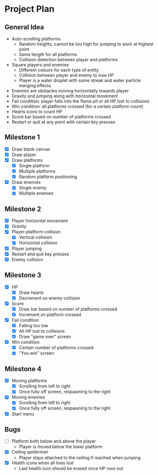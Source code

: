 # Project Plan

## General Idea

- Auto-scrolling platforms
  - Random heights, cannot be too high for jumping to work at highest point
  - Same length for all platforms
  - Collision detection between player and platforms
- Square players and enemies
  - Different colours for each type of entity
  - Collision between player and enemy to lose HP
  - Player is a water droplet with some streak and water particle merging effects
- Enemies are obstacles moving horizontally towards player
- Gravity and jumping along with horizontal movement
- Fail condition: player falls into the flame pit or all HP lost to collisions
- Win condition: all platforms crossed (for a certain platform count)
- Hearts icons to count HP
- Score bar based on number of platforms crossed
- Restart or quit at any point with certain key presses

## Milestone 1

- [x] Draw blank canvas
- [x] Draw player
- [x] Draw platforms
  - [x] Single platform
  - [x] Multiple platforms
  - [x] Random platform positioning
- [x] Draw enemies
  - [x] Single enemy
  - [x] Multiple enemies

## Milestone 2

- [x] Player horizontal movement
- [x] Gravity
- [x] Player-platform collision
  - [x] Vertical collision
  - [x] Horizontal collision
- [x] Player jumping
- [x] Restart and quit key presses
- [x] Enemy collision

## Milestone 3

- [x] HP
  - [x] Draw hearts
  - [x] Decrement on enemy collision
- [x] Score
  - [x] Draw bar based on number of platforms crossed
  - [x] Increment on platform crossed
- [x] Fail condition
  - [x] Falling too low
  - [x] All HP lost to collisions
  - [x] Draw "game over" screen
- [x] Win condition
  - [x] Certain number of platforms crossed
  - [x] "You win" screen

## Milestone 4

- [x] Moving platforms
  - [x] Scrolling from left to right
  - [x] Once fully off screen, respawning to the right
- [x] Moving enemies
  - [x] Scrolling from left to right
  - [x] Once fully off screen, respawning to the right
- [x] Start menu

## Bugs

- [ ] Platform both below and above the player
    - Player is moved below the lower platform
- [x] Ceiling spiderman
  - Player stays attached to the ceiling if reached when jumping
- [x] Health icons when all lives lost
  - Last health icon should be erased once HP runs out
